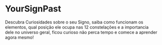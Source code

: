 # YourSignPast
 Descubra Curiosidades sobre o seu Signo, saiba como funcionam os elementos, qual posição ele ocupa nas 12 constelações e a importancia dele no universo geral, ficou curioso não perca tempo e comece a aprender agora mesmo!

